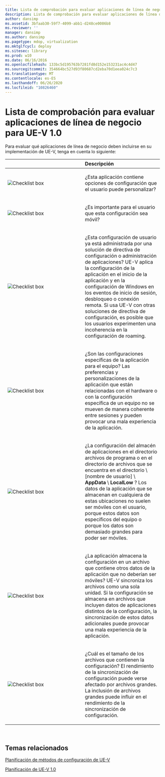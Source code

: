 ```yaml
---
title: Lista de comprobación para evaluar aplicaciones de línea de negocio para UE-V 1.0
description: Lista de comprobación para evaluar aplicaciones de línea de negocio para UE-V 1.0
author: dansimp
ms.assetid: 3bfaab30-59f7-4099-abb1-d248ce0086b8
ms.reviewer: ''
manager: dansimp
ms.author: dansimp
ms.pagetype: mdop, virtualization
ms.mktglfcycl: deploy
ms.sitesec: library
ms.prod: w10
ms.date: 06/16/2016
ms.openlocfilehash: 133bc5d195763b7281fd8d152e153231ac4c4d47
ms.sourcegitcommit: 354664bc527d93f80687cd2eba70d1eea024c7c3
ms.translationtype: MT
ms.contentlocale: es-ES
ms.lasthandoff: 06/26/2020
ms.locfileid: "10826460"
---
```

# Lista de comprobación para evaluar aplicaciones de línea de negocio para UE-V 1.0


Para evaluar qué aplicaciones de línea de negocio deben incluirse en su implementación de UE-V, tenga en cuenta lo siguiente:

<table>
<colgroup>
<col width="50%" />
<col width="50%" />
</colgroup>
<thead>
<tr class="header">
<th align="left"></th>
<th align="left">Descripción</th>
</tr>
</thead>
<tbody>
<tr class="odd">
<td align="left"><img src="images/checklistbox.gif" alt="Checklist box" /></td>
<td align="left"><p>¿Esta aplicación contiene opciones de configuración que el usuario puede personalizar?</p></td>
</tr>
<tr class="even">
<td align="left"><img src="images/checklistbox.gif" alt="Checklist box" /></td>
<td align="left"><p>¿Es importante para el usuario que esta configuración sea móvil?</p></td>
</tr>
<tr class="odd">
<td align="left"><img src="images/checklistbox.gif" alt="Checklist box" /></td>
<td align="left"><p>¿Esta configuración de usuario ya está administrada por una solución de directiva de configuración o administración de aplicaciones? UE-V aplica la configuración de la aplicación en el inicio de la aplicación y en la configuración de Windows en los eventos de inicio de sesión, desbloqueo o conexión remota. Si usa UE-V con otras soluciones de directiva de configuración, es posible que los usuarios experimenten una incoherencia en la configuración de roaming.</p></td>
</tr>
<tr class="even">
<td align="left"><img src="images/checklistbox.gif" alt="Checklist box" /></td>
<td align="left"><p>¿Son las configuraciones específicas de la aplicación para el equipo? Las preferencias y personalizaciones de la aplicación que están relacionadas con el hardware o con la configuración específica de un equipo no se mueven de manera coherente entre sesiones y pueden provocar una mala experiencia de la aplicación.</p></td>
</tr>
<tr class="odd">
<td align="left"><img src="images/checklistbox.gif" alt="Checklist box" /></td>
<td align="left"><p>¿La configuración del almacén de aplicaciones en el directorio archivos de programa o en el directorio de archivos que se encuentra en el <strong> </strong> directorio \ [nombre de usuario] \ <strong> AppData </strong>  \  <strong> LocalLow </strong> ? Los datos de la aplicación que se almacenan en cualquiera de estas ubicaciones no suelen ser móviles con el usuario, porque estos datos son específicos del equipo o porque los datos son demasiado grandes para poder ser móviles.</p></td>
</tr>
<tr class="even">
<td align="left"><img src="images/checklistbox.gif" alt="Checklist box" /></td>
<td align="left"><p>¿La aplicación almacena la configuración en un archivo que contiene otros datos de la aplicación que no deberían ser móviles? UE-V sincroniza los archivos como una sola unidad. Si la configuración se almacena en archivos que incluyen datos de aplicaciones distintos de la configuración, la sincronización de estos datos adicionales puede provocar una mala experiencia de la aplicación.</p></td>
</tr>
<tr class="odd">
<td align="left"><img src="images/checklistbox.gif" alt="Checklist box" /></td>
<td align="left"><p>¿Cuál es el tamaño de los archivos que contienen la configuración? El rendimiento de la sincronización de configuración puede verse afectado por archivos grandes. La inclusión de archivos grandes puede influir en el rendimiento de la sincronización de configuración.</p></td>
</tr>
</tbody>
</table>

 

## Temas relacionados


[Planificación de métodos de configuración de UE-V](planning-for-ue-v-configuration-methods.md)

[Planificación de UE-V 1.0](planning-for-ue-v-10.md)

 

 





